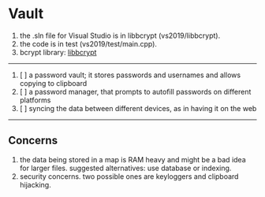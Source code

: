 # Vault
1. the .sln file for Visual Studio is in libbcrypt (vs2019/libbcrypt).
2. the code is in test (vs2019/test/main.cpp).
3. bcrypt library: [libbcrypt](https://github.com/trusch/libbcrypt/tree/master)
<hr>

1. [ ] a password vault; it stores passwords and usernames and allows copying to clipboard
2. [ ] a password manager, that prompts to autofill passwords on different platforms
3. [ ] syncing the data between different devices, as in having it on the web
<hr>

## Concerns
1. the data being stored in a map is RAM heavy and might be a bad idea for larger files. suggested alternatives: use database or indexing.
2. security concerns. two possible ones are keyloggers and clipboard hijacking.
